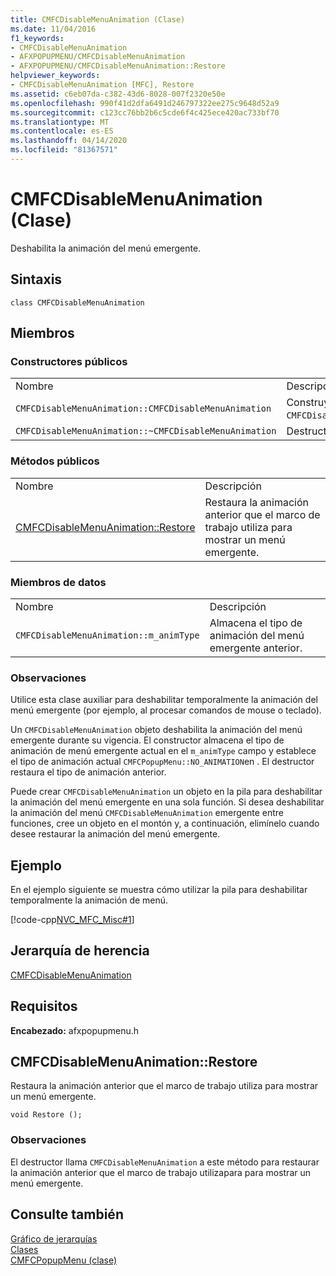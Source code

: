 ```yaml
---
title: CMFCDisableMenuAnimation (Clase)
ms.date: 11/04/2016
f1_keywords:
- CMFCDisableMenuAnimation
- AFXPOPUPMENU/CMFCDisableMenuAnimation
- AFXPOPUPMENU/CMFCDisableMenuAnimation::Restore
helpviewer_keywords:
- CMFCDisableMenuAnimation [MFC], Restore
ms.assetid: c6eb07da-c382-43d6-8028-007f2320e50e
ms.openlocfilehash: 990f41d2dfa6491d246797322ee275c9648d52a9
ms.sourcegitcommit: c123cc76bb2b6c5cde6f4c425ece420ac733bf70
ms.translationtype: MT
ms.contentlocale: es-ES
ms.lasthandoff: 04/14/2020
ms.locfileid: "81367571"
---
```

# <a name="cmfcdisablemenuanimation-class"></a>CMFCDisableMenuAnimation (Clase)

Deshabilita la animación del menú emergente.

## <a name="syntax"></a>Sintaxis

```
class CMFCDisableMenuAnimation
```

## <a name="members"></a>Miembros

### <a name="public-constructors"></a>Constructores públicos

|||
|-|-|
|Nombre|Descripción|
|`CMFCDisableMenuAnimation::CMFCDisableMenuAnimation`|Construye un objeto `CMFCDisableMenuAnimation`.|
|`CMFCDisableMenuAnimation::~CMFCDisableMenuAnimation`|Destructor.|

### <a name="public-methods"></a>Métodos públicos

|||
|-|-|
|Nombre|Descripción|
|[CMFCDisableMenuAnimation::Restore](#restore)|Restaura la animación anterior que el marco de trabajo utiliza para mostrar un menú emergente.|

### <a name="data-members"></a>Miembros de datos

|||
|-|-|
|Nombre|Descripción|
|`CMFCDisableMenuAnimation::m_animType`|Almacena el tipo de animación del menú emergente anterior.|

### <a name="remarks"></a>Observaciones

Utilice esta clase auxiliar para deshabilitar temporalmente la animación del menú emergente (por ejemplo, al procesar comandos de mouse o teclado).

Un `CMFCDisableMenuAnimation` objeto deshabilita la animación del menú emergente durante su vigencia. El constructor almacena el tipo de animación de menú emergente actual en el `m_animType` campo y establece el tipo de animación actual `CMFCPopupMenu::NO_ANIMATION`en . El destructor restaura el tipo de animación anterior.

Puede crear `CMFCDisableMenuAnimation` un objeto en la pila para deshabilitar la animación del menú emergente en una sola función. Si desea deshabilitar la animación del menú `CMFCDisableMenuAnimation` emergente entre funciones, cree un objeto en el montón y, a continuación, elimínelo cuando desee restaurar la animación del menú emergente.

## <a name="example"></a>Ejemplo

En el ejemplo siguiente se muestra cómo utilizar la pila para deshabilitar temporalmente la animación de menú.

[!code-cpp[NVC_MFC_Misc#1](../../mfc/reference/codesnippet/cpp/cmfcdisablemenuanimation-class_1.h)]

## <a name="inheritance-hierarchy"></a>Jerarquía de herencia

[CMFCDisableMenuAnimation](../../mfc/reference/cmfcdisablemenuanimation-class.md)

## <a name="requirements"></a>Requisitos

**Encabezado:** afxpopupmenu.h

## <a name="cmfcdisablemenuanimationrestore"></a><a name="restore"></a>CMFCDisableMenuAnimation::Restore

Restaura la animación anterior que el marco de trabajo utiliza para mostrar un menú emergente.

```
void Restore ();
```

### <a name="remarks"></a>Observaciones

El destructor llama `CMFCDisableMenuAnimation` a este método para restaurar la animación anterior que el marco de trabajo utilizapara para mostrar un menú emergente.

## <a name="see-also"></a>Consulte también

[Gráfico de jerarquías](../../mfc/hierarchy-chart.md)<br/>
[Clases](../../mfc/reference/mfc-classes.md)<br/>
[CMFCPopupMenu (clase)](../../mfc/reference/cmfcpopupmenu-class.md)
